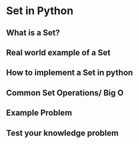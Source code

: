 # Set in Python

## What is a Set?


## Real world example of a Set


## How to implement a Set in python

## Common Set Operations/ Big O

## Example Problem

## Test your knowledge problem

